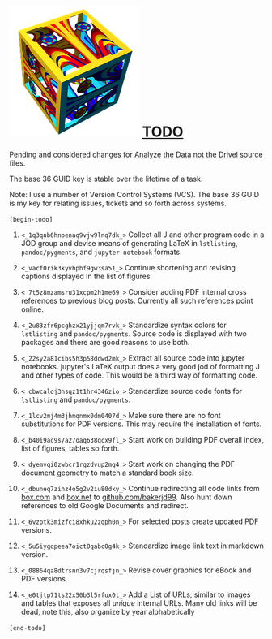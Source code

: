 ![](adndsymsmall.png) [TODO](https://bakerjd99.wordpress.com/)
===============================================================

Pending and considered changes for [Analyze the Data not the Drivel](https://bakerjd99.wordpress.com/)
source files.

The base 36 GUID key is stable over the lifetime of a task. 

Note: I use a number of Version Control Systems (VCS). The base 36 GUID
is my key for relating issues, tickets and so forth across systems.

`[begin-todo]`

1. `<_1q3qnb6hnoenaq9vjw9lnq7dk_>` Collect all J and other program code in a JOD group and devise means
   of generating LaTeX in `lstlisting`, `pandoc/pygments`, and `jupyter notebook` formats.

2. `<_vacf0rik3kyvhphf9gw3sa51_>` Continue shortening and revising captions displayed in the list of figures.

3. `<_7t5z8mzamsru31xcpm2h1me69_>` Consider adding PDF internal cross references to previous blog posts.
   Currently all such references point online.

4. `<_2u83zfr6pcghzx21yjjqm7rvk_>` Standardize syntax colors for  `lstlisting` and `pandoc/pygments`. Source code
   is displayed with two packages and there are good reasons to use both.

5. `<_22sy2a81cibs5h3p58ddwd2mk_>` Extract all source code into jupyter notebooks. jupyter's LaTeX output does a very
   good jod of formatting J and other types of code. This would be a third way of formatting code.

6. `<_cbwcaloj3hsqz1t1hr4346zio_>` Standardize source code fonts for `lstlisting` and `pandoc/pygments`.

7. `<_1lcv2mj4m3jhmqnmx0dm0407d_>` Make sure there are no font substitutions for PDF versions.
   This may require the installation of fonts.

8.  `<_b40i9ac9s7a27oaq638qcx9fl_>` Start work on building PDF overall index, list of figures, tables so forth.

9.    `<_dyemvqi0zwbcr1rgzdvup2mg4_>` Start work on changing the PDF document geometry to match a standard book size.

10. `<_dbuneq7zihz4o5g2v2iu80dky_>` Continue redirecting all code links from [box.com](https://www.box.com/)
   and [box.net](https://www.net.com/) to [github.com/bakerjd99](https://github.com/bakerjd99). Also hunt
   down references to old Google Documents and redirect.

11.  `<_6vzptk3mizfci8xhku2zqph0n_>` For selected posts create updated PDF versions.

12. `<_5u5iygqpeea7oict0qabc0g4k_>` Standardize image link text in markdown version.

13.  `<_08864qa8dtrsnn3v7cjrqsfjn_>` Revise cover graphics for eBook and PDF versions.

14. `<_e0tjtp71ts22x50b3l5rfux0t_>`  Add a List of URLs, similar to images and tables that exposes all *unique* internal URLs. Many old links will be dead, note this, also organize by year alphabetically

`[end-todo]`
